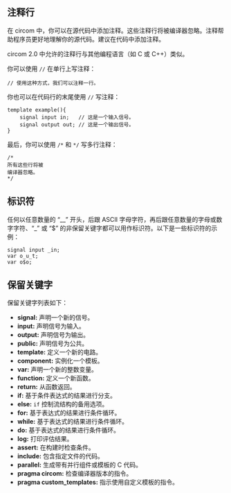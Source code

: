 ## 注释行

在 circom 中，你可以在源代码中添加注释。这些注释行将被编译器忽略。注释帮助程序员更好地理解你的源代码。建议在代码中添加注释。

circom 2.0 中允许的注释行与其他编程语言（如 C 或 C++）类似。

你可以使用 `//` 在单行上写注释：

```plaintext
// 使用这种方式，我们可以注释一行。
```

你也可以在代码行的末尾使用 `//` 写注释：

```plaintext
template example(){
    signal input in;   // 这是一个输入信号。
    signal output out; // 这是一个输出信号。
}
```

最后，你可以使用 `/*` 和 `*/` 写多行注释：

```plaintext
/*
所有这些行将被
编译器忽略。
*/
```

## 标识符

任何以任意数量的 “\__” 开头，后跟 ASCII 字母字符，再后跟任意数量的字母或数字字符、“\_” 或 “$” 的非保留关键字都可以用作标识符。以下是一些标识符的示例：

```plaintext
signal input _in; 
var o_u_t;
var o$o;
```

## 保留关键字

保留关键字列表如下：

* **signal:** 声明一个新的信号。
* **input:** 声明信号为输入。
* **output:** 声明信号为输出。
* **public:** 声明信号为公共。
* **template:** 定义一个新的电路。
* **component:** 实例化一个模板。
* **var:** 声明一个新的整数变量。
* **function:** 定义一个新函数。
* **return:** 从函数返回。
* **if:** 基于条件表达式的结果进行分支。
* **else:** `if` 控制流结构的备用选项。
* **for:** 基于表达式的结果进行条件循环。
* **while:** 基于表达式的结果进行条件循环。
* **do:** 基于表达式的结果进行条件循环。
* **log:** 打印评估结果。
* **assert:** 在构建时检查条件。
* **include:** 包含指定文件的代码。
* **parallel:** 生成带有并行组件或模板的 C 代码。
* **pragma circom:** 检查编译器版本的指令。
* **pragma custom_templates:** 指示使用自定义模板的指令。